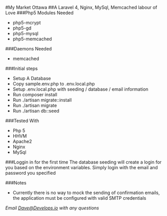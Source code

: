 #My Market Ottawa
##A Laravel 4, Nginx, MySql, Memcached labour of Love
###Php5 Modules Needed
* php5-mcrypt
* php5-gd
* php5-mysql
* php5-memcached

###Daemons Needed
* memcached

###Initial steps
* Setup A Database
* Copy sample.env.php to .env.local.php
* Setup .env.local.php with seeding / database / email information
* Run composer install
* Run ./artisan migrate::install
* Run ./artisan migrate 
* Run ./artisan db::seed

###Tested With
* Php 5
* HHVM
* Apache2
* Nginx
* MySql

###Loggin in for the first time
The database seeding will create a login for you based on the environment variables.
Simply login with the email and password you specified

###Notes
* Currently there is no way to mock the sending of confirmation emails, the application must be configured with valid SMTP credentials

*Email Dave@Develops.io with any questions*
